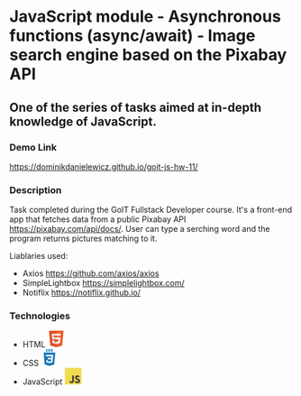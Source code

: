 # JavaScript module - Asynchronous functions (async/await) - Image search engine based on the Pixabay API

## One of the series of tasks aimed at in-depth knowledge of JavaScript.

### Demo Link

https://dominikdanielewicz.github.io/goit-js-hw-11/

### Description

Task completed during the GoIT Fullstack Developer course. It's a front-end app
that fetches data from a public Pixabay API https://pixabay.com/api/docs/. User
can type a serching word and the program returns pictures matching to it.

Liablaries used:

- Axios https://github.com/axios/axios
- SimpleLightbox https://simplelightbox.com/
- Notiflix https://notiflix.github.io/

### Technologies

- HTML
  <img src="https://github.com/devicons/devicon/blob/master/icons/html5/html5-original.svg" title="HTML5" alt="HTML5" width="30" height="30"/>
- CSS
  <img src="https://github.com/devicons/devicon/blob/master/icons/css3/css3-plain-wordmark.svg"  title="CSS3" alt="CSS3" width="30" height="30"/>
- JavaScript
  <img src="https://github.com/devicons/devicon/blob/master/icons/javascript/javascript-original.svg" title="JavaScript" alt="JavaScript" width="30" height="30"/>

